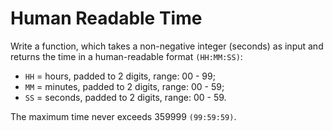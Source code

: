 # Human Readable Time

Write a function, which takes a non-negative integer (seconds) as input and returns the time in a human-readable format `(HH:MM:SS)`:

- `HH` = hours, padded to 2 digits, range: 00 - 99;
- `MM` = minutes, padded to 2 digits, range: 00 - 59;
- `SS` = seconds, padded to 2 digits, range: 00 - 59.

The maximum time never exceeds 359999 `(99:59:59)`.